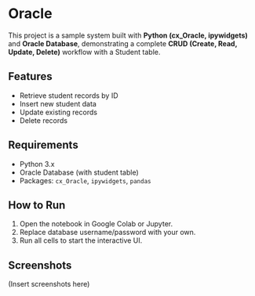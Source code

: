 # Oracle

This project is a sample system built with **Python (cx_Oracle, ipywidgets)** and **Oracle Database**, demonstrating a complete **CRUD (Create, Read, Update, Delete)** workflow with a Student table.

## Features
- Retrieve student records by ID
- Insert new student data
- Update existing records
- Delete records

## Requirements
- Python 3.x
- Oracle Database (with student table)
- Packages: `cx_Oracle`, `ipywidgets`, `pandas`

## How to Run
1. Open the notebook in Google Colab or Jupyter.
2. Replace database username/password with your own.
3. Run all cells to start the interactive UI.

## Screenshots
(Insert screenshots here)
